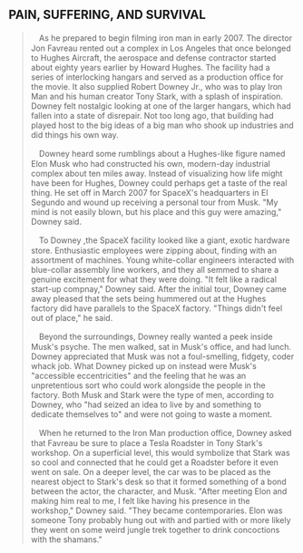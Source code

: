 PAIN, SUFFERING, AND SURVIVAL
---

>　As he prepared to begin filming iron man in early 2007. The director Jon Favreau rented out a complex in Los Angeles that once belonged to Hughes Aircraft, the aerospace and defense contractor started about eighty years earlier by Howard Hughes. The facility had a series of interlocking hangars and served as a production office for the movie. It also supplied Robert Downey Jr., who was to play Iron Man and his human creator Tony Stark, with a splash of inspiration. Downey felt nostalgic looking at one of the larger hangars, which had fallen into a state of disrepair. Not too long ago, that building had played host to the big ideas of a big man who shook up industries and did things his own way.
>
>　Downey heard some rumblings about a Hughes-like figure named Elon Musk who had constructed his own, modern-day industrial complex about ten miles away. Instead of visualizing how life might have been for Hughes, Downey could perhaps get a taste of the real thing. He set off in March 2007 for SpaceX's headquarters in El Segundo and wound up receiving a personal tour from Musk. "My mind is not easily blown, but his place and this guy were amazing," Downey said.
>
>　To Downey ,the SpaceX facility looked like a giant, exotic hardware store. Enthusiastic employees were zipping about, finding with an assortment of machines. Young white-collar engineers interacted with blue-collar assembly line workers, and they all semmed to share a genuine excitement for what they were doing. "It felt like a radical start-up compnay," Downey said. After the initial tour, Downey came away pleased that the sets being hummered out at the Hughes factory did have parallels to the SpaceX factory. "Things didn't feel out of place," he said.
>
>　Beyond the surroundings, Downey really wanted a peek inside Musk's psyche. The men walked, sat in Musk's office, and had lunch. Downey appreciated that Musk was not a foul-smelling, fidgety, coder whack job. What Downey picked up on instead were Musk's "accessible eccentricities" and the feeling that he was an unpretentious sort who could work alongside the people in the factory. Both Musk and Stark were the type of men, according to Downey, who "had seized an idea to live by and something to dedicate themselves to" and were not going to waste a moment.
>
>　When he returned to the Iron Man production office, Downey asked that Favreau be sure to place a Tesla Roadster in Tony Stark's workshop. On a superficial level, this would symbolize that Stark was so cool and connected that he could get a Roadster before it even went on sale. On a deeper level, the car was to be placed as the nearest object to Stark's desk so that it formed something of a bond between the actor, the character, and Musk. "After meeting Elon and making him real to me, I felt like having his presence in the workshop," Downey said. "They became contemporaries. Elon was someone Tony probably hung out with and partied with or more likely they went on some weird jungle trek together to drink concoctions with the shamans."